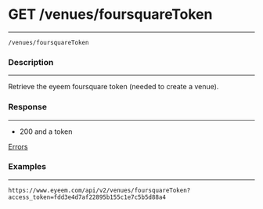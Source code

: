 # GET /venues/foursquareToken    
***
`/venues/foursquareToken`

### Description
***
Retrieve the eyeem foursquare token (needed to create a venue).


### Response
***


 - 200 and a token



[Errors](https://github.com/eyeem/API/blob/master/resources/errors.md)

### Examples
***

`https://www.eyeem.com/api/v2/venues/foursquareToken?access_token=fdd3e4d7af22895b155c1e7c5b5d88a4`



